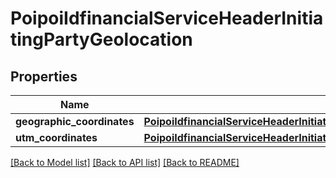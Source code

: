 # PoipoiIdfinancialServiceHeaderInitiatingPartyGeolocation

## Properties
Name | Type | Description | Notes
------------ | ------------- | ------------- | -------------
**geographic_coordinates** | [**PoipoiIdfinancialServiceHeaderInitiatingPartyGeolocationGeographicCoordinates**](PoipoiIdfinancialServiceHeaderInitiatingPartyGeolocationGeographicCoordinates.md) |  | [optional] 
**utm_coordinates** | [**PoipoiIdfinancialServiceHeaderInitiatingPartyGeolocationUTMCoordinates**](PoipoiIdfinancialServiceHeaderInitiatingPartyGeolocationUTMCoordinates.md) |  | [optional] 

[[Back to Model list]](../README.md#documentation-for-models) [[Back to API list]](../README.md#documentation-for-api-endpoints) [[Back to README]](../README.md)

